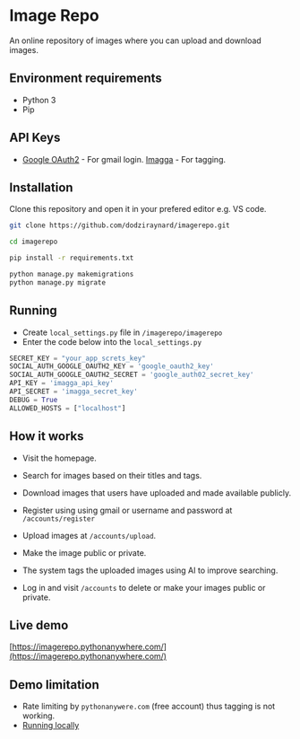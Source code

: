 # Image Repo

An online repository of images where you can upload and download images.

## Environment requirements

- Python 3
- Pip

## API Keys

- [Google OAuth2](https://developers.google.com/identity/protocols/oauth2) - For gmail login.
  [Imagga](https://imagga.com/) - For tagging.

## Installation

Clone this repository and open it in your prefered editor e.g. VS code.

```bash
git clone https://github.com/dodziraynard/imagerepo.git

cd imagerepo

pip install -r requirements.txt

python manage.py makemigrations
python manage.py migrate
```

## Running

- Create `local_settings.py` file in `/imagerepo/imagerepo`
- Enter the code below into the `local_settings.py`

```python
SECRET_KEY = "your_app_screts_key"
SOCIAL_AUTH_GOOGLE_OAUTH2_KEY = 'google_oauth2_key'
SOCIAL_AUTH_GOOGLE_OAUTH2_SECRET = 'google_auth02_secret_key'
API_KEY = 'imagga_api_key'
API_SECRET = 'imagga_secret_key'
DEBUG = True
ALLOWED_HOSTS = ["localhost"]
```

## How it works

- Visit the homepage.
- Search for images based on their titles and tags.
- Download images that users have uploaded and made available publicly.

- Register using using gmail or username and password at `/accounts/register`
- Upload images at `/accounts/upload`.
- Make the image public or private.
- The system tags the uploaded images using AI to improve searching.

- Log in and visit `/accounts` to delete or make your images public or private.

## Live demo

[https://imagerepo.pythonanywhere.com/](https://imagerepo.pythonanywhere.com/)

## Demo limitation

- Rate limiting by `pythonanywere.com` (free account) thus tagging is not working.
- [Running locally](https://github.com/dodziraynard/imagerepo/blob/main/web/utils.py)
